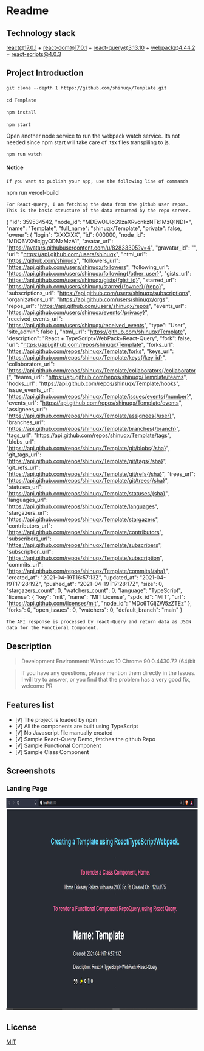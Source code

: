 
# Readme
## Technology stack

react@17.0.1 + react-dom@17.0.1 + react-query@3.13.10 + webpack@4.44.2 + react-scripts@4.0.3



## Project Introduction

```
git clone --depth 1 https://github.com/shinuqx/Template.git 

cd Template 

npm install 

npm start 
```
Open another node service to run the webpack watch service. Its not needed since npm start will take care of .tsx files transpiling to js.
```
npm run watch
```
#### Notice

```
If you want to publish your app, use the following line of commands
```
npm run vercel-build 

```
For React-Query, I am fetching the data from the github user repos.
This is the basic structure of the data returned by the repo server.

```
  {
    "id": 359534542,
    "node_id": "MDEwOlJlcG9zaXRvcnkzNTk1MzQ1NDI=",
    "name": "Template",
    "full_name": "shinuqx/Template",
    "private": false,
    "owner": {
      "login": "XXXXXX",
      "id": 000000,
      "node_id": "MDQ6VXNlcjgyODMzMzA1",
      "avatar_url": "https://avatars.githubusercontent.com/u/82833305?v=4",
      "gravatar_id": "",
      "url": "https://api.github.com/users/shinuqx",
      "html_url": "https://github.com/shinuqx",
      "followers_url": "https://api.github.com/users/shinuqx/followers",
      "following_url": "https://api.github.com/users/shinuqx/following{/other_user}",
      "gists_url": "https://api.github.com/users/shinuqx/gists{/gist_id}",
      "starred_url": "https://api.github.com/users/shinuqx/starred{/owner}{/repo}",
      "subscriptions_url": "https://api.github.com/users/shinuqx/subscriptions",
      "organizations_url": "https://api.github.com/users/shinuqx/orgs",
      "repos_url": "https://api.github.com/users/shinuqx/repos",
      "events_url": "https://api.github.com/users/shinuqx/events{/privacy}",
      "received_events_url": "https://api.github.com/users/shinuqx/received_events",
      "type": "User",
      "site_admin": false
    },
    "html_url": "https://github.com/shinuqx/Template",
    "description": "React + TypeScript+WebPack+React-Query",
    "fork": false,
    "url": "https://api.github.com/repos/shinuqx/Template",
    "forks_url": "https://api.github.com/repos/shinuqx/Template/forks",
    "keys_url": "https://api.github.com/repos/shinuqx/Template/keys{/key_id}",
    "collaborators_url": "https://api.github.com/repos/shinuqx/Template/collaborators{/collaborator}",
    "teams_url": "https://api.github.com/repos/shinuqx/Template/teams",
    "hooks_url": "https://api.github.com/repos/shinuqx/Template/hooks",
    "issue_events_url": "https://api.github.com/repos/shinuqx/Template/issues/events{/number}",
    "events_url": "https://api.github.com/repos/shinuqx/Template/events",
    "assignees_url": "https://api.github.com/repos/shinuqx/Template/assignees{/user}",
    "branches_url": "https://api.github.com/repos/shinuqx/Template/branches{/branch}",
    "tags_url": "https://api.github.com/repos/shinuqx/Template/tags",
    "blobs_url": "https://api.github.com/repos/shinuqx/Template/git/blobs{/sha}",
    "git_tags_url": "https://api.github.com/repos/shinuqx/Template/git/tags{/sha}",
    "git_refs_url": "https://api.github.com/repos/shinuqx/Template/git/refs{/sha}",
    "trees_url": "https://api.github.com/repos/shinuqx/Template/git/trees{/sha}",
    "statuses_url": "https://api.github.com/repos/shinuqx/Template/statuses/{sha}",
    "languages_url": "https://api.github.com/repos/shinuqx/Template/languages",
    "stargazers_url": "https://api.github.com/repos/shinuqx/Template/stargazers",
    "contributors_url": "https://api.github.com/repos/shinuqx/Template/contributors",
    "subscribers_url": "https://api.github.com/repos/shinuqx/Template/subscribers",
    "subscription_url": "https://api.github.com/repos/shinuqx/Template/subscription",
    "commits_url": "https://api.github.com/repos/shinuqx/Template/commits{/sha}",
    "created_at": "2021-04-19T16:57:13Z",
    "updated_at": "2021-04-19T17:28:19Z",
    "pushed_at": "2021-04-19T17:28:17Z",
    "size": 0,
    "stargazers_count": 0,
    "watchers_count": 0,
    "language": "TypeScript",
    "license": {
      "key": "mit",
      "name": "MIT License",
      "spdx_id": "MIT",
      "url": "https://api.github.com/licenses/mit",
      "node_id": "MDc6TGljZW5zZTEz"
    },
    "forks": 0,
    "open_issues": 0,
    "watchers": 0,
    "default_branch": "main"
  }

```
The API response is processed by react-Query and return data as JSON data for the Functional Component.
```
## Description 

>  Development Environment: Windows 10  Chrome 90.0.4430.72 (64)bit


>  If you have any questions, please mention them directly in the Issues. I will try to answer, or you find that the problem has a very good fix, welcome PR

## Features list
- [√] The project is loaded by npm
- [√] All the components are built using TypeScript
- [√] No Javascript file manually created
- [√] Sample React-Query Demo, fetches the github Repo
- [√] Sample Functional Component
- [√] Sample Class Component

## Screenshots

### Landing Page

<img src="https://github.com/shinuqx/Template/blob/main/app-screenshot.png" width="973" height="557"/>

## License

[MIT](https://github.com/shinuqx/Template/blob/master/LICENSE)
